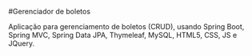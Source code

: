 #Gerenciador de boletos

Aplicação para gerenciamento de boletos (CRUD), usando Spring Boot, Spring MVC, Spring Data JPA, Thymeleaf, MySQL, HTML5, CSS, JS e JQuery.
